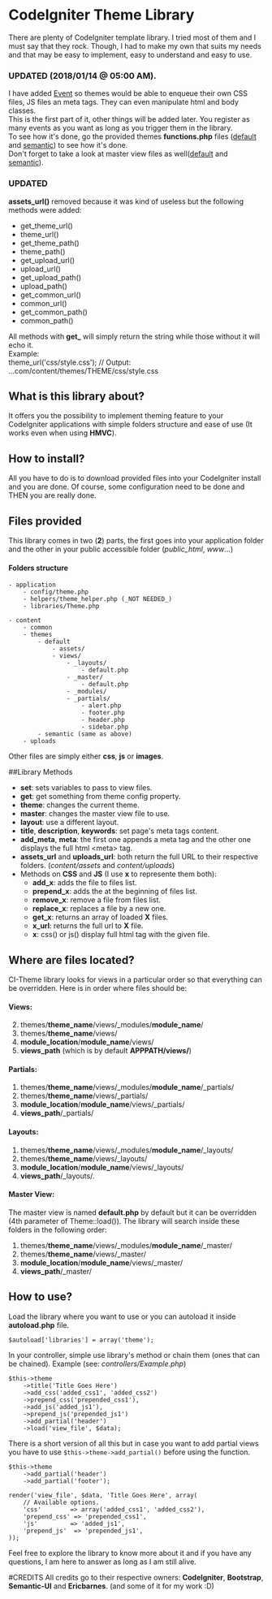 # CodeIgniter Theme Library
There are plenty of CodeIgniter template library. I tried most of them and I must say that they rock. Though, I had to make my own that suits my needs and that may be easy to implement, easy to understand and easy to use.

### UPDATED (2018/01/14 @ 05:00 AM).  
I have added [Event](https://github.com/ericbarnes/CodeIgniter-Events) so themes would be able to enqueue their own CSS files, JS files an meta tags. They can even manipulate html and body classes.  
This is the first part of it, other things will be added later. You register as many events as you want as long as you trigger them in the library.  
To see how it's done, go the provided themes **functions.php** files ([default](https://github.com/bkader/ci-theme/blob/acb698e766475286ce941bcb5b8f2037ad0c8ae1/content/themes/default/functions.php#L56) and [semantic](https://github.com/bkader/ci-theme/blob/acb698e766475286ce941bcb5b8f2037ad0c8ae1/content/themes/semantic/functions.php#L55)) to see how it's done.  
Don't forget to take a look at master view files as well([default](https://github.com/bkader/ci-theme/blob/master/content/themes/default/views/_master/default.php) and [semantic](https://github.com/bkader/ci-theme/blob/master/content/themes/semantic/views/_master/default.php)).

### UPDATED  
**assets_url()** removed because it was kind of useless but the following methods were added:  
* get_theme_url()
* theme_url()
* get_theme_path()
* theme_path()
* get_upload_url()
* upload_url()
* get_upload_path()
* upload_path()
* get_common_url()
* common_url()
* get_common_path()
* common_path()

All methods with **get_** will simply return the string while those without it will echo it.  
Example:  
    theme_url('css/style.css'); // Output: ...com/content/themes/THEME/css/style.css


## What is this library about?
It offers you the possibility to implement theming feature to your CodeIgniter applications with simple folders structure and ease of use (It works even when using **HMVC**).

## How to install?
All you have to do is to download provided files into your CodeIgniter install and you are done. Of course, some configuration need to be done and THEN you are really done.

## Files provided
This library comes in two (**2**) parts, the first goes into your application folder and the other in your public accessible folder (_public_html_, _www_...)

#### Folders structure

    - application
	    - config/theme.php
	    - helpers/theme_helper.php (_NOT NEEDED_)
	    - libraries/Theme.php

    - content
	    - common
	    - themes
		    - default
			    - assets/
			    - views/
				    - _layouts/
					    - default.php
				    - _master/
					    - default.php
				    - _modules/
				    - _partials/
					    - alert.php
					    - footer.php
					    - header.php
					    - sidebar.php
		    - semantic (same as above)
	    - uploads
Other files are simply either **css**, **js** or **images**.

##Library Methods

 - **set**: sets variables to pass to view files.
 - **get**: get something from theme config property.
 - **theme**: changes the current theme.
 - **master**: changes the master view file to use.
 - **layout**: use a different layout.
 - **title**, **description**, **keywords**: set page's meta tags content.
 - **add_meta**, **meta**: the first one appends a meta tag and the other one displays the full html &lt;meta&gt; tag.
 - **assets_url** and **uploads_url**: both return the full URL to their respective folders. (_content/assets_ and _content/uploads_)
 - Methods on **CSS** and **JS** (I use **x** to represente them both):
	 - **add_x**: adds the file to files list.
	 - **prepend_x**: adds the at the beginning of files list.
	 - **remove_x**: remove a file from files list.
	 - **replace_x**: replaces a file by a new one.
	 - **get_x**: returns an array of loaded **X** files.
	 - **x_url**: returns the full url to **X** file.
	 - **x**: css() or js() display full html tag with the given file.

## Where are files located?
CI-Theme library looks for views in a particular order so that everything can be overridden. Here is in order where files should be:

#### Views:
2. themes/**theme_name**/views/_modules/**module_name**/
3. themes/**theme_name**/views/
4. **module_location**/**module_name**/views/
5. **views_path** (which is by default **APPPATH/views/**)

#### Partials:
1. themes/**theme_name**/views/_modules/**module_name**/_partials/
3. themes/**theme_name**/views/_partials/
4. **module_location**/**module_name**/views/_partials/
5. **views_path**/_partials/

#### Layouts:
1. themes/**theme_name**/views/_modules/**module_name**/_layouts/
3. themes/**theme_name**/views/_layouts/
4. **module_location**/**module_name**/views/_layouts/
5. **views_path**/_layouts/.

#### Master View:
The master view is named **default.php** by default but it can be overridden (4th parameter of Theme::load()).
The library will search inside these folders in the following order:
1. themes/**theme_name**/views/_modules/**module_name**/_master/
3. themes/**theme_name**/views/_master/
4. **module_location**/**module_name**/views/_master/
5. **views_path**/_master/

## How to use?
Load the library where you want to use or you can autoload it inside **autoload.php** file.

`$autoload['libraries'] = array('theme');`

In your controller, simple use library's method or chain them (ones that can be chained). Example (see: *controllers/Example.php*)

    $this->theme
        ->title('Title Goes Here')
        ->add_css('added_css1', 'added_css2')
        ->prepend_css('prepended_css1'),
        ->add_js('added_js1'),
        ->prepend_js('prepended_js1')
        ->add_partial('header')
        ->load('view_file', $data);

There is a short version of all this but in case you want to add partial views you have to use `$this->theme->add_partial()` before using the function.

    $this->theme
	    ->add_partial('header')
	    ->add_partial('footer');
	
	render('view_file', $data, 'Title Goes Here', array(
	    // Available options.
	    'css'        => array('added_css1', 'added_css2'),
	    'prepend_css' => 'prepended_css1',
	    'js'         => 'added_js1',
	    'prepend_js'  => 'prepended_js1',
	));

Feel free to explore the library to know more about it and if you have any questions, I am here to answer as long as I am still alive.

#CREDITS
All credits go to their respective owners: **CodeIgniter**, **Bootstrap**, **Semantic-UI** and **Ericbarnes**. (and some of it for my work :D)
